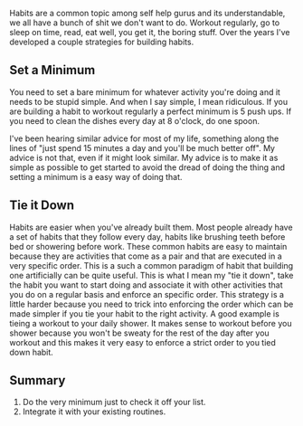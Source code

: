 Habits are a common topic among self help gurus and its understandable, we all
have a bunch of shit we don't want to do. Workout regularly, go to sleep on
time, read, eat well, you get it, the boring stuff. Over the years I've
developed a couple strategies for building habits.

## Set a Minimum

You need to set a bare minimum for whatever activity you're doing and it needs
to be stupid simple. And when I say simple, I mean ridiculous. If you are
building a habit to workout regularly a perfect minimum is 5 push ups. If you
need to clean the  dishes every day at 8 o'clock, do one spoon.

I've been hearing similar advice for most of my life, something along the lines
of "just spend 15 minutes a day and you'll be much better off". My advice is not
that, even if it might look similar. My advice is to make it as simple as
possible to get started to avoid the dread of doing the thing and setting a
minimum is a easy way of doing that.

## Tie it Down

Habits are easier when you've already built them. Most people already have a set
of habits that they follow every day, habits like brushing teeth before bed or
showering before work. These common habits are easy to maintain because they are
activities that come as a pair and that are executed in a very specific order.
This is a such a common paradigm of habit that building one artificially can be
quite useful. This is what I mean my "tie it down", take the habit you want to
start doing and associate it with other activities that you do on a regular
basis and enforce an specific order. This strategy is a little harder because
you need to trick into enforcing the order which can be made simpler if you tie
your habit to the right activity. A good example is tieing a workout to your
daily shower. It makes sense to workout before you shower because you won't be
sweaty for the rest of the day after you workout and this makes it very easy to
enforce a strict order to you tied down habit.

## Summary

1. Do the very minimum just to check it off your list.
2. Integrate it with your existing routines.
